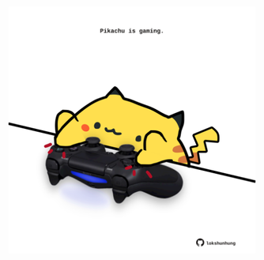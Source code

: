<!-- built at 08/10/2024, 08:00:55 UTC -->
<p align="center">
  <img width="500" height="500" src="./ReadmeImage.svg">
</p>
